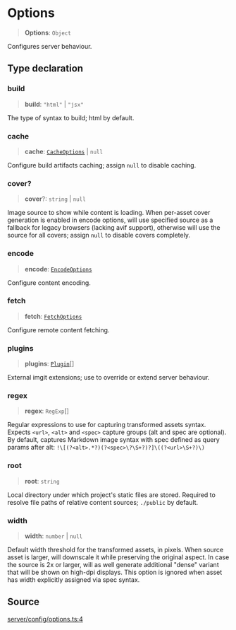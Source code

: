 # Options

> **Options**: `Object`

Configures server behaviour.

## Type declaration

### build

> **build**: `"html"` \| `"jsx"`

The type of syntax to build; html by default.

### cache

> **cache**: [`CacheOptions`](CacheOptions.md) \| `null`

Configure build artifacts caching; assign `null` to disable caching.

### cover?

> **cover**?: `string` \| `null`

Image source to show while content is loading. When per-asset cover generation is enabled
 in encode options, will use specified source as a fallback for legacy browsers (lacking avif support),
 otherwise will use the source for all covers; assign `null` to disable covers completely.

### encode

> **encode**: [`EncodeOptions`](EncodeOptions.md)

Configure content encoding.

### fetch

> **fetch**: [`FetchOptions`](FetchOptions.md)

Configure remote content fetching.

### plugins

> **plugins**: [`Plugin`](Plugin.md)[]

External imgit extensions; use to override or extend server behaviour.

### regex

> **regex**: `RegExp`[]

Regular expressions to use for capturing transformed assets syntax.
 Expects `<url>`, `<alt>` and `<spec>` capture groups (alt and spec are optional).
 By default, captures Markdown image syntax with spec defined as query params after alt:
 `!\[(?<alt>.*?)(?<spec>\?\S+?)?]\((?<url>\S+?)\)`

### root

> **root**: `string`

Local directory under which project's static files are stored. Required to resolve
 file paths of relative content sources; `./public` by default.

### width

> **width**: `number` \| `null`

Default width threshold for the transformed assets, in pixels. When source asset is larger,
 will downscale it while preserving the original aspect. In case the source is 2x or larger,
 will as well generate additional "dense" variant that will be shown on high-dpi displays.
 This option is ignored when asset has width explicitly assigned via spec syntax.

## Source

[server/config/options.ts:4](https://github.com/Elringus/Imgit/blob/f5cda02/src/server/config/options.ts#L4)
